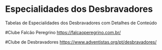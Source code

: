 # Especialidades dos Desbravadores
Tabelas de Especialidades dos Desbravadores com Detalhes de Conteúdo

#Clube Falcão Peregrino 
https://falcaoperegrino.com.br/

#Clube de Desbravadores 
https://www.adventistas.org/pt/desbravadores/
